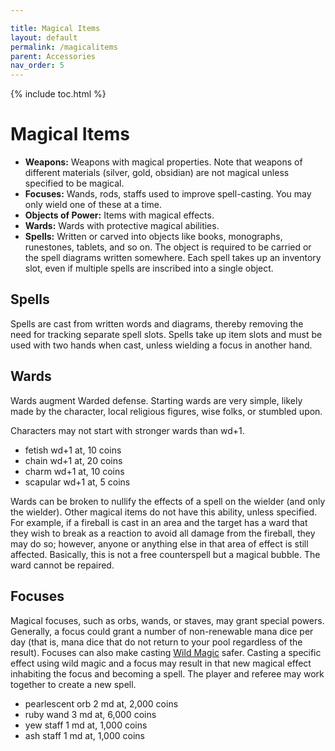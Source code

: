 ```yaml
---

title: Magical Items
layout: default
permalink: /magicalitems
parent: Accessories
nav_order: 5
---
```


{% include toc.html %}


# Magical Items

- **Weapons:** Weapons with magical properties. Note that weapons of different materials (silver, gold, obsidian) are not magical unless specified to be magical. 
- **Focuses:** Wands, rods, staffs used to improve spell-casting. You may only wield one of these at a time. 
- **Objects of Power:** Items with magical effects. 
- **Wards:** Wards with protective magical abilities.
- **Spells:** Written or carved into objects like books, monographs, runestones, tablets, and so on. The object is required to be carried or the spell diagrams written somewhere. Each spell takes up an inventory slot, even if multiple spells are inscribed into a single object.

## Spells
Spells are cast from written words and diagrams, thereby removing the need for tracking separate spell slots. Spells take up item slots and must be used with two hands when cast, unless wielding a focus in another hand.

## Wards
Wards augment Warded defense. Starting wards are very simple, likely made by the character, local religious figures, wise folks, or stumbled upon. 

Characters may not start with stronger wards than wd+1.

- fetish wd+1 at, 10 coins
- chain wd+1 at, 20 coins
- charm wd+1 at, 10 coins
- scapular wd+1 at, 5 coins

Wards can be broken to nullify the effects of a spell on the wielder (and only the wielder). Other magical items do not have this ability, unless specified. For example, if a fireball is cast in an area and the target has a ward that they wish to break as a reaction to avoid all damage from the fireball, they may do so; however, anyone or anything else in that area of effect is still affected. Basically, this is not a free counterspell but a magical bubble. The ward cannot be repaired. 


## Focuses

Magical focuses, such as orbs, wands, or staves, may grant special powers. Generally, a focus could grant a number of non-renewable mana dice per day (that is, mana dice that do not return to your pool regardless of the result). Focuses can also make casting [Wild Magic](spellcasting#Wild%20Magic) safer. Casting a specific effect using wild magic and a focus may result in that new magical effect inhabiting the focus and becoming a spell. The player and referee may work together to create a new spell. 

- pearlescent orb 2 md at, 2,000 coins
- ruby wand 3 md at, 6,000 coins
- yew staff 1 md at, 1,000 coins
- ash staff 1 md at, 1,000 coins